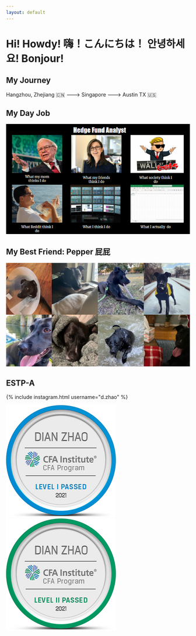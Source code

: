 ```yaml
---
layout: default
---
```

# Hi! Howdy! 嗨！こんにちは！ 안녕하세요! Bonjour!

## My Journey
Hangzhou, Zhejiang :cn: ---> Singapore ---> Austin TX :us:

## My Day Job
![What-I-Do](/assets/What-I-Do.PNG)
<br>


## My Best Friend: Pepper 屁屁 
![pepper](/assets/pepper.jpg)
<br>


## ESTP-A
{% include instagram.html username="d.zhao" %}
&nbsp;


![CFAI](/assets/CFAI.png)  ![CFAII](/assets/CFAII.png) 
